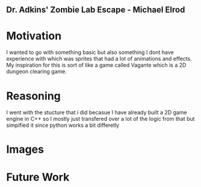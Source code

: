 ## Dr. Adkins' Zombie Lab Escape - Michael Elrod

# Motivation
I wanted to go with something basic but also something I dont have experience with which was sprites that had a lot of animations and effects. My inspiration for this is sort of like a game called Vagante which is a 2D dungeon clearing game.

# Reasoning
I went with the stucture that i did becasue I have already built a 2D game engine in C++ so I mostly just transfered over a lot of the logic from that but simpified it since python works a bit differetly

# Images

# Future Work
